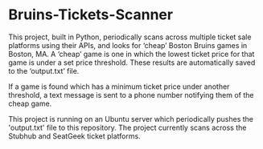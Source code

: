 # Bruins-Tickets-Scanner

This project, built in Python, periodically scans across multiple ticket sale platforms using their APIs, and looks for ‘cheap’ Boston Bruins games in Boston, MA. A ‘cheap’ game is one in which the lowest ticket price for that game is under a set price threshold. These results are automatically saved to the ‘output.txt’ file.

If a game is found which has a minimum ticket price under another threshold, a text message is sent to a phone number notifying them of the cheap game.

This project is running on an Ubuntu server which periodically pushes the 'output.txt' file to this repository. The project currently scans across the Stubhub and SeatGeek ticket platforms.
